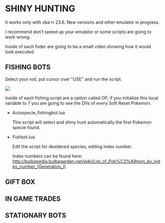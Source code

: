 # SHINY HUNTING

It works only with vba rr 23.6.
New versions and other emulator in progress.

I recommend don't speed up your emulator or some scripts are going 
to work wrong.

Inside of each foder are going to be a small video showing how it would look executed

## FISHING BOTS ##

Select your rod, put cursor over "USE" and run the script.

![](https://i.imgur.com/0y7aQeW.png)

Inside of each fishing script are a option called OP, if you initialize 
this local variable to 7 you are going to see the DVs of every Soft Reset Pokemon.

  - Autospecie_fishingbot.lua

    This script will select and shiny hunt automatically the first Pokemon specie 
    found. 
  
  - Fishbot.lua
    
    Edit the script for desidered species, editing index number.

    Index numbers can be found here: http://bulbapedia.bulbagarden.net/wiki/List_of_Pok%C3%A9mon_by_index_number_(Generation_I)

## GIFT BOX ##


## IN GAME TRADES ##


## STATIONARY BOTS ##

